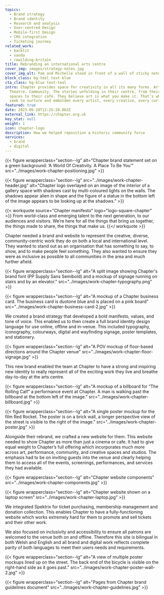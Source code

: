 ```yaml
---
topics:
  - Brand strategy
  - Brand identity
  - Research and analysis
  - User-centred Design
  - Mobile-first Design
  - CMS integration
  - Ticketing journey
related_work:
  - backlit
  - vanda
  - rewilding-britain
title: Rebranding an international arts centre
cover_img: images/strategy-notes.jpg
cover_img_alt: Pam and Michelle stood in front of a wall of sticky notes
block_class: bg-teal text-blue
cta_class: bg-blue text-teal
intro: Chapter provides space for creativity in all its many forms. Art. Cinema.
  Theatre. Community. The stories unfolding in their centre, from their creative
  spaces to their café. They believe art is what you make it. That’s why they
  seek to nurture and embolden every artist, every creative, every curious mind.
featured: true
date: 2023-06-28T12:25:28.863Z
external_link: https://chapter.org.uk
key_stat: null
weight: 1
icon: chapter-logo
description: How we helped reposition a historic community force
services:
  - brand
  - digital
---
```

{{< figure wrapperclass="section--lg" alt="Chapter brand statement set on a green background: ‘A World Of Creativity. A Place To Be You’" src="../images/work-chapter-positioning.jpg" >}}

{{< figure wrapperclass="section--lg" src="../images/work-chapter-header.jpg" alt="Chapter logo overlayed on an image of the interior of a gallery space with shadows cast by multi-coloured lights on the walls. The shadows appear alien in shape and the figure of a statue in the bottom left of the image appears to be looking up at the shadows." >}}

{{< workquote source="Chapter manifesto" logo="logo-square-chapter" >}}
From world-class and emerging talent to the next generation, to our audiences and visitors. We’re here for all the things that bring us together, the things made to share, the things that make us.
{{</ workquote >}}

Chapter needed a brand and website to represent the creative, diverse, community-centric work they do on both a local and international level. They wanted to stand out as an organisation that has something to say, to show, and to make people feel something. They also wanted to ensure they were as inclusive as possible to all communities in the area and much further afield.

{{< figure wrapperclass="section--lg" alt="A split image showing Chapter's brand font (PP Supply Sans Semibold) and a mockup of signage running on stairs and by an elevator." src="../images/work-chapter-typography.png" >}}

{{< figure wrapperclass="section--lg" alt="A mockup of a Chapter business card. The business card is duotone blue and is placed on a pink board" src="../images/work-chapter-business-card-2.jpg" >}}

We created a brand strategy that developed a bold manifesto, values, and tone of voice. This enabled us to then create a full brand identity design language for use online, offline and in-venue. This included typography, iconography, colourways, digital and wayfinding signage, poster templates, and stationery.

{{< figure wrapperclass="section--lg" alt="A POV mockup of floor-based directions around the Chapter venue" src="../images/work-chapter-floor-signage.jpg" >}}

This new brand enabled the team at Chapter to have a strong and inspiring new identity to really represent all of the exciting work they live and breathe day-to-day at the arts centre.

{{< figure wrapperclass="section--lg" alt="A mockup of a billboard for “The Rolling Calf” a performance event at Chapter. A man is walking past the billboard at the bottom left of the image." src="../images/work-chapter-billboard.jpg" >}}

{{< figure wrapperclass="section--lg" alt="A single poster mockup for the film Red Rocket. The poster is on a brick wall, a longer perspective view of the street is visible to the right of the image." src="../images/work-chapter-poster.jpg" >}}

Alongside their rebrand, we crafted a new website for them. This website needed to show Chapter as more than just a cinema or cafe. It had to give equal weight to Chapter’s full offering which incorporates much more across art, performance, community, and creative spaces and studios. The emphasis had to be on inviting guests into the venue and clearly helping them to access all of the events, screenings, performances, and services they had available.

{{< figure wrapperclass="section--lg" alt="Chapter website components" src="../images/work-chapter-components.jpg" >}}

{{< figure wrapperclass="section--lg" alt="Chapter website shown on a laptop screen" src="../images/work-chapter-laptop.jpg" >}}

We integrated Spektrix for ticket purchasing, membership management and donation collection. This enables Chapter to have a fully-functioning website which works extremely hard for them to promote and sell tickets and their other work.

We also focused on inclusivity and accessibility to ensure all patrons are welcomed to the venue both on and offline. Therefore this site is bilingual in both Welsh and English and all brand and digital work reflects complete parity of both languages to meet their users needs and requirements.

{{< figure wrapperclass="section--lg" alt="A view of multiple poster mockups lined up on the street. The back end of the bicycle is visible on the right-hand side as it goes past." src="../images/work-chapter-poster-wall-2.jpg" >}}

{{< figure wrapperclass="section--lg" alt="Pages from Chapter brand guidelines document" src="../images/work-chapter-guidelines.jpg" >}}
